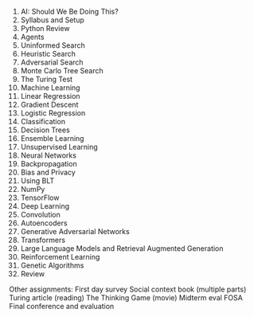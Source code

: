 1. AI: Should We Be Doing This?
2. Syllabus and Setup
3. Python Review
4. Agents
5. Uninformed Search
6. Heuristic Search
7. Adversarial Search
8. Monte Carlo Tree Search
9. The Turing Test
10. Machine Learning
11. Linear Regression
12. Gradient Descent
13. Logistic Regression
14. Classification
15. Decision Trees
16. Ensemble Learning
17. Unsupervised Learning
18. Neural Networks
19. Backpropagation
20. Bias and Privacy
21. Using BLT
22. NumPy
23. TensorFlow 
24. Deep Learning
25. Convolution
26. Autoencoders
27. Generative Adversarial Networks
28. Transformers
29. Large Language Models and Retrieval Augmented Generation
30. Reinforcement Learning
31. Genetic Algorithms
32. Review

Other assignments:
First day survey
Social context book (multiple parts)
Turing article (reading)
The Thinking Game (movie)
Midterm eval
FOSA
Final conference and evaluation
